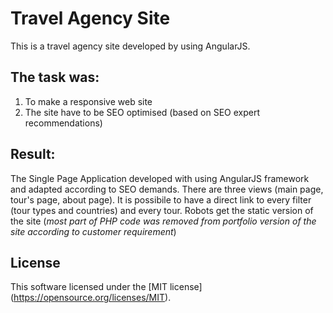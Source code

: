 Travel Agency Site
==========
This is a travel agency site developed by using AngularJS.

The task was:
-------------
1. To make a responsive web site
2. The site have to be SEO optimised (based on SEO expert recommendations)

Result:
-------
The Single Page Application developed with using AngularJS framework and adapted according to SEO demands. 
There are three views (main page, tour's page, about page).
It is possibile to have a direct link to every filter (tour types and countries) and every tour.
Robots get the static version of the site (_most part of PHP code was removed from portfolio version of the site according to customer requirement_)

License
-------
This software licensed under the [MIT license] (https://opensource.org/licenses/MIT).
